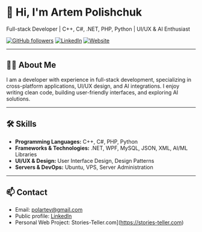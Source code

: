 # 👋 Hi, I'm Artem Polishchuk

Full-stack Developer | C++, C#, .NET, PHP, Python | UI/UX & AI Enthusiast  

[![GitHub followers](https://img.shields.io/github/followers/polartev?label=Follow&style=social)](https://github.com/polartev)
[![LinkedIn](https://img.shields.io/badge/LinkedIn-0A66C2?style=flat&logo=linkedin&logoColor=white)](https://www.linkedin.com/in/artempolishchuk-it/)
[![Website](https://img.shields.io/badge/Website-Stories--Teller.com-blue)](https://stories-teller.com)

---

## 🧑‍💻 About Me
I am a developer with experience in full-stack development, specializing in cross-platform applications, UI/UX design, and AI integrations. I enjoy writing clean code, building user-friendly interfaces, and exploring AI solutions.

---

## 🛠 Skills
- **Programming Languages:** C++, C#, PHP, Python  
- **Frameworks & Technologies:** .NET, WPF, MySQL, JSON, XML, AI/ML Libraries  
- **UI/UX & Design:** User Interface Design, Design Patterns  
- **Servers & DevOps:** Ubuntu, VPS, Server Administration  

---

## 📫 Contact
- Email: [polartev@gmail.com](https://mail.google.com/mail/?view=cm&fs=1&to=polartev@gmail.com)
- Public profile: [LinkedIn](https://www.linkedin.com/in/artempolishchuk-it/)  
- Personal Web Project: Stories-Teller.com](https://stories-teller.com)
